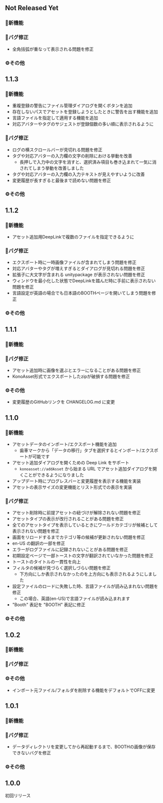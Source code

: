 ## Not Released Yet

### 🚀新機能

### 🐛バグ修正
- 全角括弧が重なって表示される問題を修正

### ⚙️その他

## 1.1.3

### 🚀新機能
- 重複登録の警告にファイル管理ダイアログを開くボタンを追加
- 存在しないパスでアセットを登録しようとしたときに警告を出す機能を追加
- 言語ファイルを指定して適用する機能を追加
- 対応アバターやタグのサジェストが登録個数の多い順に表示されるように

### 🐛バグ修正
- ログの横スクロールバーが見切れる問題を修正
- タグや対応アバターの入力欄の文字の削除における挙動を改善
  - 長押しで入力中の文字を消すと、選択済み項目も巻き込まれて一気に消されてしまう挙動を改善しました
- タグや対応アバターの入力欄の入力テキストが見えやすいように改善
- 変更履歴が長すぎると最後まで読めない問題を修正

### ⚙️その他

## 1.1.2

### 🚀新機能
- アセット追加用DeepLinkで複数のファイルを指定できるように

### 🐛バグ修正
- エクスポート時に一時画像ファイルが含まれてしまう問題を修正
- 対応アバターやタグが増えすぎるとダイアログが見切れる問題を修正
- 拡張子に大文字が含まれる unitypackage が表示されない問題を修正
- ウィンドウを最小化した状態でDeepLinkを踏んだ時に手前に表示されない問題を修正
- 言語設定が英語の場合でも日本語のBOOTHページを開いてしまう問題を修正

### ⚙️その他

## 1.1.1

### 🚀新機能

### 🐛バグ修正
- アセット追加時に画像を選ぶとエラーになることがある問題を修正
- KonoAsset形式でエクスポートしたzipが破損する問題を修正

### ⚙️その他
- 変更履歴のGitHubリンクを CHANGELOG.md に変更

## 1.1.0

### 🚀新機能
- アセットデータのインポート/エクスポート機能を追加
  - 歯車マークから「データの移行」タブを選択するとインポート/エクスポートが可能です
- アセット追加ダイアログを開くための Deep Link をサポート
  - `konoasset://addAsset` から始まる URL でアセット追加ダイアログを開くことができるようになりました
- アップデート時にプログレスバーと変更履歴を表示する機能を実装
- アセットの表示サイズの変更機能とリスト形式での表示を実装

### 🐛バグ修正
- アセット削除時に前提アセットの紐づけが解除されない問題を修正
- アセットタイプの表示が改行されることがある問題を修正
- 全てのアセットタイプを表示しているときにワールドカテゴリが候補として表示されない問題を修正
- 画面をリロードするまでカテゴリ等の候補が更新されない問題を修正
- en-US の翻訳の一部を修正
- エラーがログファイルに記録されないことがある問題を修正
- 初期設定ページで一部トーストの文字が翻訳されていなかった問題を修正
- トーストのタイトルの一貫性を向上
- フィルタの候補が見づらく選択しづらい問題を修正
  - 下方向にしか表示されなかったのを上方向にも表示されるようにしました
- 設定ファイルのロードに失敗した時、言語ファイルが読み込まれない問題を修正
  - この場合、英語(en-US)で言語ファイルが読み込まれます
- "Booth" 表記を "BOOTH" 表記に修正

### ⚙️その他

## 1.0.2

### 🚀新機能

### 🐛バグ修正

### ⚙️その他
- インポート元ファイル/フォルダを削除する機能をデフォルトでOFFに変更

## 1.0.1

### 🚀新機能

### 🐛バグ修正
- データディレクトリを変更してから再起動するまで、BOOTHの画像が保存できないバグを修正

### ⚙️その他

## 1.0.0

初回リリース
